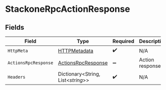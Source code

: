# StackoneRpcActionResponse


## Fields

| Field                                                               | Type                                                                | Required                                                            | Description                                                         |
| ------------------------------------------------------------------- | ------------------------------------------------------------------- | ------------------------------------------------------------------- | ------------------------------------------------------------------- |
| `HttpMeta`                                                          | [HTTPMetadata](../../Models/Components/HTTPMetadata.md)             | :heavy_check_mark:                                                  | N/A                                                                 |
| `ActionsRpcResponse`                                                | [ActionsRpcResponse](../../Models/Components/ActionsRpcResponse.md) | :heavy_minus_sign:                                                  | Action response                                                     |
| `Headers`                                                           | Dictionary<String, List<*string*>>                                  | :heavy_check_mark:                                                  | N/A                                                                 |